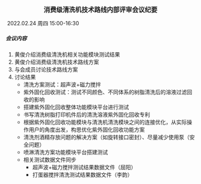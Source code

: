 <center><big><b>消费级清洗机技术路线内部评审会议纪要</b></big></center>                                                                                                                           

​                                                                                                                          2022.02.24 周四 15:00-16:30

##### 会议内容

1. 黄俊介绍消费级清洗机相关功能模块测试结果
2. 黄俊介绍消费级清洗机技术路线方案
3. 与会成员讨论技术路线方案
4. 讨论结果
   - 清洗方案测试：超声波+磁力搅拌
   - 紫外固化回收测试：测试不同颜色、不同体系的树脂清洗后的溶液过滤回收的影响
   - 搭建紫外固化回收整体功能模块平台进行测试
   - 书写清洗树脂打印机件后的清洗溶液紫外固化回收专利
   - 根据紫外固化回收功能模块与清洗机清洗模块之间的连接优化，从实际操作用户的角度出发，构思优化紫外固化回收功能方案
   - 清洗剂酒精存放问题的解决方案（如旋转接口密封）、尽量减少使用泵（安全问题）
   - 喷淋清洗方案功能模块平台搭建测试
   - 相关测试数据文件同步
     - 超声波+磁力搅拌测试结果数据文件（屈阳）
     - 打蛋器搅拌清洗测试结果数据文件（李韵）



